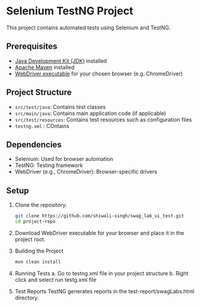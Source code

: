 # Selenium TestNG Project

This project contains automated tests using Selenium and TestNG.

## Prerequisites

- [Java Development Kit (JDK)](https://www.oracle.com/java/technologies/javase-downloads.html) installed
- [Apache Maven](https://maven.apache.org/download.cgi) installed
- [WebDriver executable](https://www.selenium.dev/documentation/en/webdriver/driver_requirements/) for your chosen browser (e.g. ChromeDriver)

## Project Structure

- `src/test/java`: Contains test classes
- `src/main/java`: Contains main application code (if applicable)
- `src/test/resources`: Contains test resources such as configuration files
- `testng.xml` : COntains 

## Dependencies

- Selenium: Used for browser automation
- TestNG: Testing framework
- WebDriver (e.g., ChromeDriver): Browser-specific drivers

## Setup

1. Clone the repository:

   ```bash
   git clone https://github.com/shiwali-singh/swag_lab_ui_test.git
   cd project-repo
2. Download WebDriver executable for your browser and place it in the project root.

3. Building the Project
   ```bash
   mvn clean install
   
 4. Running Tests
       a. Go to testng.xml file in your project structure
       b. Right click and select run testg.xml file
       
6. Test Reports
   TestNG generates reports in the test-report/swagLabs.html directory.


